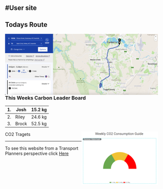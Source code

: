 #User site 
---


## Todays Route

<img align="left" width="" height="" src="./Route.png"> 




### This Weeks Carbon Leader Board
| 1. 	| Josh  	| 15.2 kg |	
|----	|-------	|---------|	
| 2. 	| Riley 	| 24.6 kg 	|
| 3. 	| Brock 	| 52.5 kg 	|

CO2 Tragets
<img align="Right" width="50%" height="50%" src="./user_3colour.png"> 


___











To see this website from a Transport Planners perspective click [Here](Planner_veiw.md) 
